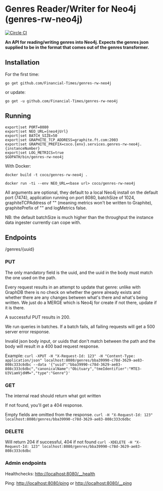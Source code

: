 # Genres Reader/Writer for Neo4j (genres-rw-neo4j)
[![Circle CI](https://circleci.com/gh/Financial-Times/genres-rw-neo4j/tree/master.png?style=shield)](https://circleci.com/gh/Financial-Times/genres-rw-neo4j/tree/master)

__An API for reading/writing genres into Neo4j. Expects the genres json supplied to be in the format that comes out of the genres transformer.__

## Installation

For the first time:

`go get github.com/Financial-Times/genres-rw-neo4j`

or update:

`go get -u github.com/Financial-Times/genres-rw-neo4j`

## Running

```
export|set PORT=8080
export|set NEO_URL={neo4jUrl}
export|set BATCH_SIZE=50
export|set GRAPHITE_TCP_ADDRESS=graphite.ft.com:2003
export|set GRAPHITE_PREFIX=coco.{env}.services.genres-rw-neo4j.{instanceNumber}
export|set LOG_METRICS=true
$GOPATH/bin/genres-rw-neo4j
```

With Docker:

`docker build -t coco/genres-rw-neo4j .`

`docker run -ti --env NEO_URL=<base url> coco/genres-rw-neo4j`


All arguments are optional, they default to a local Neo4j install on the default port (7474), application running on port 8080, batchSize of 1024, graphiteTCPAddress of "" (meaning metrics won't be written to Graphite), graphitePrefix of "" and logMetrics false.

NB: the default batchSize is much higher than the throughput the instance data ingester currently can cope with.

## Endpoints
/genres/{uuid}
### PUT
The only mandatory field is the uuid, and the uuid in the body must match the one used on the path.

Every request results in an attempt to update that genre: unlike with GraphDB there is no check on whether the genre already exists and whether there are any changes between what's there and what's being written. We just do a MERGE which is Neo4j for create if not there, update if it is there.

A successful PUT results in 200.

We run queries in batches. If a batch fails, all failing requests will get a 500 server error response.

Invalid json body input, or uuids that don't match between the path and the body will result in a 400 bad request response.

Example:
`curl -XPUT -H "X-Request-Id: 123" -H "Content-Type: application/json" localhost:8080/genres/bba39990-c78d-3629-ae83-808c333c6dbc --data '{"uuid":"bba39990-c78d-3629-ae83-808c333c6dbc","canonicalName":"Obituary","tmeIdentifier":"MTE3-U3ViamVjdHM=","type":"Genre"}'`

### GET
The internal read should return what got written

If not found, you'll get a 404 response.

Empty fields are omitted from the response.
`curl -H "X-Request-Id: 123" localhost:8080/genres/bba39990-c78d-3629-ae83-808c333c6dbc`

### DELETE
Will return 204 if successful, 404 if not found
`curl -XDELETE -H "X-Request-Id: 123" localhost:8080/genres/bba39990-c78d-3629-ae83-808c333c6dbc`

### Admin endpoints
Healthchecks: [http://localhost:8080/__health](http://localhost:8080/__health)

Ping: [http://localhost:8080/ping](http://localhost:8080/ping) or [http://localhost:8080/__ping](http://localhost:8080/__ping)
